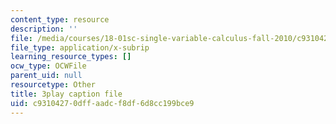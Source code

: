 ```yaml
---
content_type: resource
description: ''
file: /media/courses/18-01sc-single-variable-calculus-fall-2010/c93104270dffaadcf8df6d8cc199bce9_lEOjMAmkI-U.srt
file_type: application/x-subrip
learning_resource_types: []
ocw_type: OCWFile
parent_uid: null
resourcetype: Other
title: 3play caption file
uid: c9310427-0dff-aadc-f8df-6d8cc199bce9
---
```

